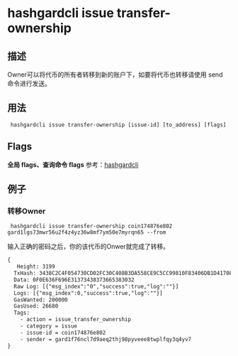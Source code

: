 # hashgardcli issue transfer-ownership

## 描述
Owner可以将代币的所有者转移到新的账户下，如要将代币也转移请使用 send 命令进行发送。

## 用法
```
 hashgardcli issue transfer-ownership [issue-id] [to_address] [flags]
```
## Flags

 **全局 flags、查询命令 flags** 参考：[hashgardcli](../README.md)

## 例子

### 转移Owner
```shell
 hashgardcli issue transfer-ownership coin174876e802 gard1lgs73mwr56u2f4z4yz36w8mf7ym50e7myrqn65 --from
```
输入正确的密码之后，你的该代币的Onwer就完成了转移。
```txt
{
   Height: 3199
  TxHash: 3438C2C4F054730CD02FC30C408B3DA558CE9C5CC99810F83406DB1D41708CC9
  Data: 0F0E636F696E31373438373665383032
  Raw Log: [{"msg_index":"0","success":true,"log":""}]
  Logs: [{"msg_index":0,"success":true,"log":""}]
  GasWanted: 200000
  GasUsed: 26680
  Tags:
    - action = issue_transfer_ownership
    - category = issue
    - issue-id = coin174876e802
    - sender = gard1f76ncl7d9aeq2thj98pyveee8twplfqy3q4yv7
}
```
